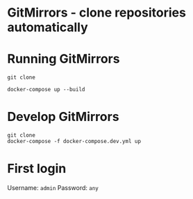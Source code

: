 # GitMirrors - clone repositories automatically

# Running GitMirrors

```
git clone
```

```
docker-compose up --build
```

# Develop GitMirrors

```
git clone
docker-compose -f docker-compose.dev.yml up
```

# First login

Username: `admin`
Password: `any`
